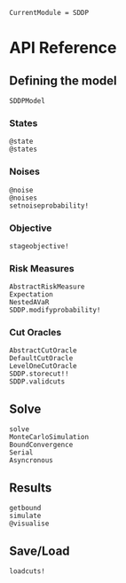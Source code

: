 ```@meta
CurrentModule = SDDP
```

# API Reference

## Defining the model

```@docs
SDDPModel
```
### States
```@docs
@state
@states
```
### Noises
```@docs
@noise
@noises
setnoiseprobability!
```

### Objective
```@docs
stageobjective!
```

### Risk Measures
```@docs
AbstractRiskMeasure
Expectation
NestedAVaR
SDDP.modifyprobability!
```

### Cut Oracles
```@docs
AbstractCutOracle
DefaultCutOracle
LevelOneCutOracle
SDDP.storecut!!
SDDP.validcuts
```

## Solve
```@docs
solve
MonteCarloSimulation
BoundConvergence
Serial
Asyncronous
```
## Results
```@docs
getbound
simulate
@visualise
```

## Save/Load
```@docs
loadcuts!
```
